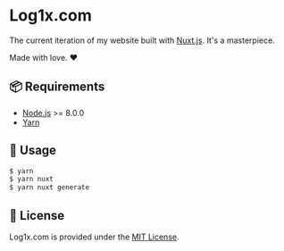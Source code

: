 # Log1x.com

The current iteration of my website built with [Nuxt.js](https://github.com/nuxt/nuxt.js). It's a masterpiece.

Made with love. :heart:

## :package:  Requirements

- [Node.js](http://nodejs.org/) >= 8.0.0
- [Yarn](https://yarnpkg.com/en/docs/install)

## :tada:  Usage

```bash
$ yarn
$ yarn nuxt
$ yarn nuxt generate
```

## :page_facing_up:  License

Log1x.com is provided under the [MIT License](https://github.com/log1x/log1x.com/blob/master/LICENSE.md).
